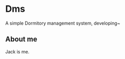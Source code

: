 Dms
================
A simple Dormitory management system, developing~

About me
---------------------------
Jack is me.
